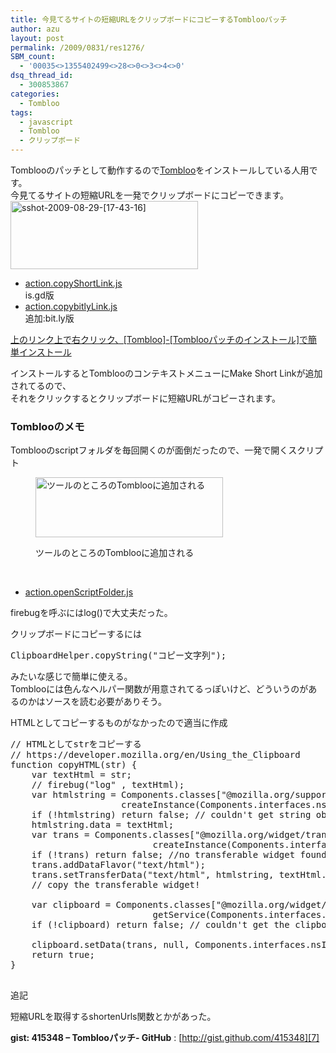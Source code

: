 ```yaml
---
title: 今見てるサイトの短縮URLをクリップボードにコピーするTomblooパッチ
author: azu
layout: post
permalink: /2009/0831/res1276/
SBM_count:
  - '00035<>1355402499<>28<>0<>3<>4<>0'
dsq_thread_id:
  - 300853867
categories:
  - Tombloo
tags:
  - javascript
  - Tombloo
  - クリップボード
---
```

Tomblooのパッチとして動作するので[Tombloo][1]をインストールしている人用です。  
今見てるサイトの短縮URLを一発でクリップボードにコピーできます。  
[<img class="alignnone size-medium wp-image-1277" title="sshot-2009-08-29-[17-43-16]" src="http://wordpress.local/wp-content/uploads/2009/08/sshot-2009-08-29-17-43-16-300x109.png" alt="sshot-2009-08-29-[17-43-16]" width="300" height="109" />][2]

*   [action.copyShortLink.js][3]  
    is.gd版
*   [action.copybitlyLink.js][4]  
    追加:bit.ly版

<div>
  <span style="text-decoration: underline;">上のリンク上で右クリック、[Tombloo]-[Tomblooパッチのインストール]で簡単インストール</span>
</div>

インストールするとTomblooのコンテキストメニューにMake Short Linkが追加されてるので、  
それをクリックするとクリップボードに短縮URLがコピーされます。

### Tomblooのメモ

Tomblooのscriptフォルダを毎回開くのが面倒だったので、一発で開くスクリプト<figure id="attachment_1288" style="width: 300px;" class="wp-caption alignnone">

[<img class="size-medium wp-image-1288" title="sshot-2009-08-31-[21-37-47]" src="http://wordpress.local/wp-content/uploads/2009/08/sshot-2009-08-31-21-37-47-300x96.png" alt="ツールのところのTomblooに追加される" width="300" height="96" />][5]<figcaption class="wp-caption-text">ツールのところのTomblooに追加される</figcaption></figure> 
<br class="spacer_" />

*   [action.openScriptFolder.js][6]

firebugを呼ぶにはlog()で大丈夫だった。

クリップボードにコピーするには

<pre>ClipboardHelper.copyString("コピー文字列");</pre>

みたいな感じで簡単に使える。  
Tomblooには色んなヘルパー関数が用意されてるっぽいけど、どういうのがあるのかはソースを読む必要がありそう。

HTMLとしてコピーするものがなかったので適当に作成

<pre class="brush:javascript;">// HTMLとしてstrをコピーする
// https://developer.mozilla.org/en/Using_the_Clipboard
function copyHTML(str) {
    var textHtml = str;
    // firebug("log" , textHtml);
    var htmlstring = Components.classes&#91;"@mozilla.org/supports-string;1"&#93;.
                     createInstance(Components.interfaces.nsISupportsString);
    if (!htmlstring) return false; // couldn't get string obj
    htmlstring.data = textHtml;
    var trans = Components.classes&#91;"@mozilla.org/widget/transferable;1"&#93;.
                           createInstance(Components.interfaces.nsITransferable);
    if (!trans) return false; //no transferable widget found
    trans.addDataFlavor("text/html");
    trans.setTransferData("text/html", htmlstring, textHtml.length);
    // copy the transferable widget!

    var clipboard = Components.classes&#91;"@mozilla.org/widget/clipboard;1"&#93;.
                           getService(Components.interfaces.nsIClipboard);
    if (!clipboard) return false; // couldn't get the clipboard

    clipboard.setData(trans, null, Components.interfaces.nsIClipboard.kGlobalClipboard);
    return true;
}

</pre>

追記

短縮URLを取得するshortenUrls関数とかがあった。

**gist: 415348 &#8211; Tomblooパッチ- GitHub**
:   [http://gist.github.com/415348][7]

 [1]: http://wiki.github.com/to/tombloo
 [2]: http://wordpress.local/wp-content/uploads/2009/08/sshot-2009-08-29-17-43-16.png
 [3]: http://gist.github.com/raw/177432/dbef848e7adc0e232705e790bde22dc924c59a50/action.copyShortLink.js
 [4]: http://gist.github.com/raw/415348/84a91d4fc1b518a2094d848e25154edc0c2df6ff/action.copybitlyLink.js
 [5]: http://wordpress.local/wp-content/uploads/2009/08/sshot-2009-08-31-21-37-47.png
 [6]: http://gist.github.com/raw/178438/8344b6f8b50bbdc22ff2b49a01539c0faa957e6c/action.openScriptFolder.js
 [7]: http://gist.github.com/415348 "gist: 415348 - Tomblooパッチ- GitHub"